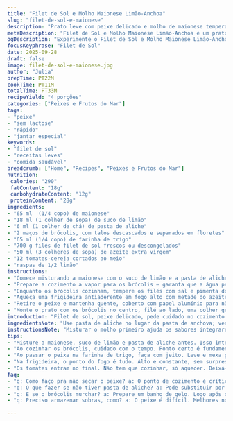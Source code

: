 ```yaml
---
title: "Filet de Sol e Molho Maionese Limão-Anchoa"
slug: "filet-de-sol-e-maionese"
description: "Prato leve com peixe delicado e molho de maionese temperado com limão e pasta de anchova, acompanhado de brócolis refogados e tomates-cereja. Preparado com técnicas simples, destacando controle de calor para textura perfeita no peixe e legumes al dente. Adaptado para paladar brasileiro com substituição da pasta de anchova por pasta de aliche, e leve ajuste nas medidas para mais sabor. Combina o frescor cítrico com o umami salgado, equilibrando cores e sabores. Ideal para almoços rápidos e jantares caprichados, sem lactose e sem nozes."
metaDescription: "Filet de Sol e Molho Maionese Limão-Anchoa é um prato leve, fresco e cheio de sabor. Perfeito para almoços rápidos e jantares especiais."
ogDescription: "Experimente o Filet de Sol e Molho Maionese Limão-Anchoa. Um prato equilibrado, ideal para qualquer ocasião. Prático, saboroso e sem lactose."
focusKeyphrase: "Filet de Sol"
date: 2025-09-28
draft: false
image: filet-de-sol-e-maionese.jpg
author: "Julia"
prepTime: PT22M
cookTime: PT11M
totalTime: PT33M
recipeYield: "4 porções"
categories: ["Peixes e Frutos do Mar"]
tags:
- "peixe"
- "sem lactose"
- "rápido"
- "jantar especial"
keywords:
- "filet de sol"
- "receitas leves"
- "comida saudável"
breadcrumb: ["Home", "Recipes", "Peixes e Frutos do Mar"]
nutrition: 
 calories: "290"
 fatContent: "18g"
 carbohydrateContent: "12g"
 proteinContent: "28g"
ingredients:
- "65 ml  (1/4 copo) de maionese"
- "18 ml (1 colher de sopa) de suco de limão"
- "6 ml (1 colher de chá) de pasta de aliche"
- "2 maços de brócolis, com talos descascados e separados em floretes"
- "65 ml (1/4 copo) de farinha de trigo"
- "700 g filés de filet de sol frescos ou descongelados"
- "50 ml (3 colheres de sopa) de azeite extra virgem"
- "12 tomates-cereja cortados ao meio"
- "raspas de 1/2 limão"
instructions:
- "Comece misturando a maionese com o suco de limão e a pasta de aliche numa tigela pequena. Reserve na geladeira para firmar sabor."
- "Prepare a cozimento a vapor para os brócolis – garanta que a água permaneça fervendo mas sem tocar o fundo da peneira ou escorredor. O ponto é aquele verde vibrante, firme, não mole nem cru."
- "Enquanto os brócolis cozinham, tempere os filés com sal e pimenta do reino moída na hora. Depois, passe-os na farinha de trigo com leveza, tirando o excesso com sacudida firme – isso evita farinha demais, que gera crosta pesada."
- "Aqueça uma frigideira antiaderente em fogo alto com metade do azeite. Sinta aquele cheiro de azeite quente. Coloque os filés, não mexa, deixe formar crostinha dourada. Uns 2 min cada lado, foto? Não, ouve o chiado firme e veja fica translúcido puro no centro."
- "Retire o peixe e mantenha quente, coberto com papel alumínio para não ressecar. Na mesma frigideira, acrescente o restante do azeite, joga os brócolis e salteia até ganharem leve dourado, mais textura e aroma braseado. Tomate entra no final, só pra aquecer, sem desmanchar."
- "Monte o prato com os brócolis no centro, filé ao lado, uma colher generosa do molho sobre o peixe. Finalize com os tomates cortados e raspas de limão por cima – aquele aroma cítrico que acorda o prato e dá frescor."
introduction: "Filet de sol, peixe delicado, pede cuidado no cozimento para não ficar seco nem mascado demais – cada minuto conta. Já o molho de maionese com limão e anchova traz um toque salgado e ácido que bem quebra o prato, não é só gordura. Gosto de refogar o brócolis pra manter o crocante com leve douradinho, que realça sabor. Tomate-cereja fresco entra pra cor, textura e equilíbrio, sem complicação. Nada de lactose ou nozes aqui, opção leve e saborosa em 30 minutos – ótimo quando rola improviso com fruta cítrica do mercado e aliche guardado na geladeira. É técnica simples, resultado cheio de caráter."
ingredientsNote: "Use pasta de aliche no lugar da pasta de anchova; vende fácil em mercados brasileiros e é mais suave, menos salgada, bom pra balancear. A farinha é branca comum, mas pode misturar integral se quiser mais textura. Para maionese, aproveite a de boa qualidade, se quiser fazer você, use limão siciliano e um fio de azeite para cortar doçura industrial. Brócolis, escolher do miolo firme, folhas verdes vibrantes, talos descascados facilitam cozimento. Se não tiver estuve, improvise com escorredor de metal sobre panela. O peixe pode ser tilápia se achar filet de sol difícil, resultado parecido. Tomates cereja fresquinhos fazem diferença visual e são doçura natural que sublinha o limão."
instructionsNote: "Misturar o molho primeiro ajuda os sabores integrarem enquanto o resto cozinha, ganha complexidade. O ponto do brócolis no vapor não é moído nem pedra, tem que sentir na mordida aquele ‘crack’ ligeiro – cozimento exagerado amarga e perde cor. Passar farinha no peixe elimina umidade na superfície, ferroada para fritar sem grudar, dourando certo, mas cuidado com pouco pra não virar crosta. Na frigideira, fogo alto é vital para definição de cor e não cozinhar demais por dentro, deve ficar úmido. Manter o peixe em warm evita ressecar na montagem. Saltear brócolis depois no azeite aquece a gordura, realça aroma, e tomate entra no fim para não desmanchar. Raspa de limão fresca finaliza aroma. Essencial – observe texturas e cheiros ao invés de relógio fixo; cozinha é experiência."
tips:
- "Misture a maionese, suco de limão e pasta de aliche antes. Isso integra os sabores. O molho vai ficar bem mais saboroso se descansar na geladeira. Não tenha pressa. Quanto mais tempo ele absorver os sabores, melhor o resultado. Gosto de usar pasta de aliche porque o sabor é mais leve. Tem que cuidar pra não exagerar na dose também."
- "Ao cozinhar os brócolis, cuidado com o tempo. Ponto certo é fundamental, aquele verde vibrante. Use água fervente, mas não deixe os floretes encostarem no fundo. O que quero é que fiquem firmes. É gosto pessoal. Se cozinhar de mais, perde a cor e o sabor. Deixá-los crocantes traz uma textura espetacular ao prato."
- "Ao passar o peixe na farinha de trigo, faça com jeito. Leve e mexa para tirar o excesso. Uma camada caberá. Não queremos uma crosta pesada. Assim, o peixe frita perfeito, é suculento. Use uma frigideira antiaderente para evitar grudar. O som do peixe chiando é uma delícia. E sim, escute o calor – sobe aquela onda de cheiro."
- "Na frigideira, o ponto do fogo é tudo. Alto e constante, sem surpresas. Contar dois minutos por lado é uma coisa. Mas o que uso aqui é o olhar e o cheiro. Veja se ele fica dourado. Não pode ficar seco. Mantê-lo aquecido em papel alumínio é importante. Não deixe de lado enquanto da atenção aos outros ingredientes."
- "Os tomates entram no final. Não tem que cozinhar, só aquecer. Deixá-los na frigideira por muito tempo desmancha. Isso não é bom. O que a gente quer é a doçura estourando na boca como contraste dos sabores. Finalizar com raspas de limão é o detalhe que faz a diferença. Aromatiza e dá um toque fresco."
faq:
- "q: Como faço pra não secar o peixe? a: O ponto de cozimento é crítico. Aqueça a frigideira, depois adicione o peixe sem mexer. Isso evita que ele perca a umidade. Use fogo alto, mas controle. Olhe o centro. Tem que ficar translúcido."
- "q: O que fazer se não tiver pasta de aliche? a: Pode substituir por mostarda, gosto diferente, mas fica gostoso. Ou então, azeite com um pouco de sal. Testei e funciona. Também dá uma boa base."
- "q: E se o brócolis murchar? a: Prepare um banho de gelo. Logo após o vapor, coloca em água gelada. Para dar aquele choque e manter a cor. Cozimento rápido é melhor. Não pode deixar muito tempo no vapor."
- "q: Preciso armazenar sobras, como? a: O peixe é difícil. Melhores no dia, mas posso manter na geladeira em recipiente hermético. Mas coma logo. O sabor se perde. Brócolis pode ficar por um dia ou dois."

---
```

